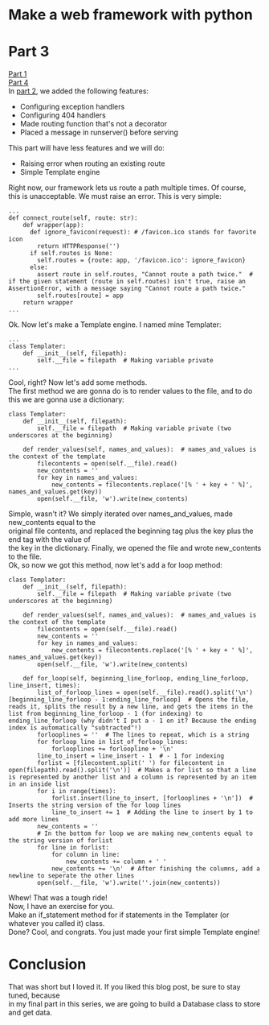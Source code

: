 # Make a web framework with python
# Part 3
[Part 1](https://zachyboy12.github.io/zachyboy12.gitub.io/blog-posts/make-a-web-framework-with-python-part-1)  
[Part 4](https://zachyboy12.github.io/zachyboy12.gitub.io/blog-posts/make-a-web-framework-with-python-part-4)  
In [part 2](https://zachyboy12.github.io/zachyboy12.gitub.io/blog-posts/make-a-web-framework-with-python-part-2), we added the following features:  
- Configuring exception handlers
- Configuring 404 handlers
- Made routing function that's not a decorator
- Placed a message in runserver() before serving

This part will have less features and we will do:  
- Raising error when routing an existing route
- Simple Template engine

Right now, our framework lets us route a path multiple times. Of course,  
this is unacceptable. We must raise an error. This is very simple:  
```
...
def connect_route(self, route: str):
    def wrapper(app):
      def ignore_favicon(request): # /favicon.ico stands for favorite icon
        return HTTPResponse('')
      if self.routes is None:
        self.routes = {route: app, '/favicon.ico': ignore_favicon}
      else:
        assert route in self.routes, "Cannot route a path twice."  # if the given statement (route in self.routes) isn't true, raise an AssertionError, with a message saying "Cannot route a path twice."
        self.routes[route] = app
    return wrapper
...
```  
Ok. Now let's make a Template engine. I named mine Templater:  
```
...
class Templater:
    def __init__(self, filepath):
        self.__file = filepath  # Making variable private
...
```  
Cool, right? Now let's add some methods.  
The first method we are gonna do is to render values to the file, and to do this we are gonna use a dictionary:  
```
class Templater:
    def __init__(self, filepath):
        self.__file = filepath  # Making variable private (two underscores at the beginning)
        
    def render_values(self, names_and_values):  # names_and_values is the context of the template
        filecontents = open(self.__file).read()
        new_contents = ''
        for key in names_and_values:
            new_contents = filecontents.replace('[% ' + key + ' %]', names_and_values.get(key))
        open(self.__file, 'w').write(new_contents)
```  
Simple, wasn't it? We simply iterated over names_and_values, made new_contents equal to the  
original file contents, and replaced the beginning tag plus the key plus the end tag with the value of  
the key in the dictionary. Finally, we opened the file and wrote new_contents to the file.  
Ok, so now we got this method, now let's add a for loop method:  
```
class Templater:
    def __init__(self, filepath):
        self.__file = filepath  # Making variable private (two underscores at the beginning)
        
    def render_values(self, names_and_values):  # names_and_values is the context of the template
        filecontents = open(self.__file).read()
        new_contents = ''
        for key in names_and_values:
            new_contents = filecontents.replace('[% ' + key + ' %]', names_and_values.get(key))
        open(self.__file, 'w').write(new_contents)
        
    def for_loop(self, beginning_line_forloop, ending_line_forloop, line_insert, times):
        list_of_forloop_lines = open(self.__file).read().split('\n')[beginning_line_forloop - 1:ending_line_forloop]  # Opens the file, reads it, splits the result by a new line, and gets the items in the list from beginning_line_forloop - 1 (for indexing) to ending_line_forloop (why didn't I put a - 1 on it? Because the ending index is automatically "subtracted"!)
        forlooplines = ''  # The lines to repeat, which is a string
        for forloop_line in list_of_forloop_lines:
            forlooplines += forloopline + '\n'
        line_to_insert = line_insert - 1  # - 1 for indexing
        forlist = [filecontent.split(' ') for filecontent in open(filepath).read().split('\n')]  # Makes a for list so that a line is represented by another list and a column is represented by an item in an inside list
        for i in range(times):
            forlist.insert(line_to_insert, [forlooplines + '\n'])  # Inserts the string version of the for loop lines
            line_to_insert += 1  # Adding the line to insert by 1 to add more lines
        new_contents = ''
        # In the bottom for loop we are making new_contents equal to the string version of forlist
        for line in forlist:
            for column in line:
                new_contents += column + ' '
            new_contents += '\n'  # After finishing the columns, add a newline to seperate the other lines
        open(self.__file, 'w').write(''.join(new_contents))
```  
Whew! That was a tough ride!  
Now, I have an exercise for you.  
Make an if_statement method for if statements in the Templater (or whatever you called it) class.  
Done? Cool, and congrats. You just made your first simple Template engine!  
# Conclusion
That was short but I loved it. If you liked this blog post, be sure to stay tuned, because  
in my final part in this series, we are going to build a Database class to store and get data.  
